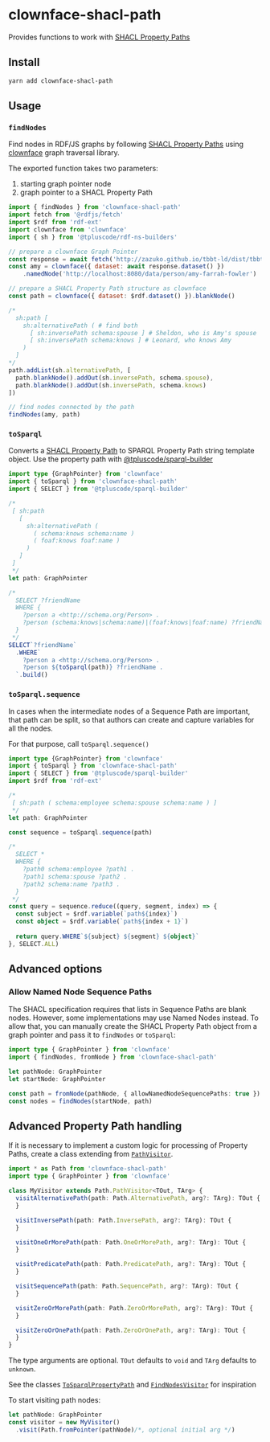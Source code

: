 # clownface-shacl-path

Provides functions to work with [SHACL Property Paths](https://www.w3.org/TR/shacl/#property-paths)

## Install

```bash
yarn add clownface-shacl-path
```

## Usage

### `findNodes`

Find nodes in RDF/JS graphs by following [SHACL Property Paths](https://www.w3.org/TR/shacl/#property-paths) using [clownface](https://npm.im/clownface) graph traversal library.

The exported function takes two parameters:

1. starting graph pointer node
2. graph pointer to a SHACL Property Path

```js
import { findNodes } from 'clownface-shacl-path'
import fetch from '@rdfjs/fetch'
import $rdf from 'rdf-ext'
import clownface from 'clownface'
import { sh } from '@tpluscode/rdf-ns-builders'

// prepare a clownface Graph Pointer
const response = await fetch('http://zazuko.github.io/tbbt-ld/dist/tbbt.nt', { factory: $rdf })
const amy = clownface({ dataset: await response.dataset() })
    .namedNode('http://localhost:8080/data/person/amy-farrah-fowler')

// prepare a SHACL Property Path structure as clownface
const path = clownface({ dataset: $rdf.dataset() }).blankNode()

/*
  sh:path [
    sh:alternativePath ( # find both
      [ sh:inversePath schema:spouse ] # Sheldon, who is Amy's spouse
      [ sh:inversePath schema:knows ] # Leonard, who knows Amy
    )
  ]
*/
path.addList(sh.alternativePath, [
  path.blankNode().addOut(sh.inversePath, schema.spouse),
  path.blankNode().addOut(sh.inversePath, schema.knows)
])

// find nodes connected by the path
findNodes(amy, path)
```

### `toSparql`

Converts a [SHACL Property Path](https://www.w3.org/TR/shacl/#property-paths) to SPARQL Property Path string template object. Use the property path with [@tpluscode/sparql-builder](https://npm.im/@tpluscode/sparql-builder)

```typescript
import type {GraphPointer} from 'clownface'
import { toSparql } from 'clownface-shacl-path'
import { SELECT } from '@tpluscode/sparql-builder'

/*
 [ sh:path 
   [
     sh:alternativePath (
       ( schema:knows schema:name )
       ( foaf:knows foaf:name )
     )
   ]
 ]
 */
let path: GraphPointer

/*
  SELECT ?friendName
  WHERE {
    ?person a <http://schema.org/Person> .
    ?person (schema:knows|schema:name)|(foaf:knows|foaf:name) ?friendName
  }
 */
SELECT`?friendName`
  .WHERE`
    ?person a <http://schema.org/Person> .
    ?person ${toSparql(path)} ?friendName .
  `.build()
```

### `toSparql.sequence`

In cases when the intermediate nodes of a Sequence Path are important, that path can be split, so that authors can
create and capture variables for all the nodes.

For that purpose, call `toSparql.sequence()`

```typescript
import type {GraphPointer} from 'clownface'
import { toSparql } from 'clownface-shacl-path'
import { SELECT } from '@tpluscode/sparql-builder'
import $rdf from 'rdf-ext'

/*
 [ sh:path ( schema:employee schema:spouse schema:name ) ]
 */
let path: GraphPointer

const sequence = toSparql.sequence(path)

/*
  SELECT *
  WHERE {
    ?path0 schema:employee ?path1 .
    ?path1 schema:spouse ?path2 .
    ?path2 schema:name ?path3 .
  }
 */
const query = sequence.reduce((query, segment, index) => {
  const subject = $rdf.variable(`path${index}`)
  const object = $rdf.variable(`path${index + 1}`)
    
  return query.WHERE`${subject} ${segment} ${object}`
}, SELECT.ALL)
```

## Advanced options

### Allow Named Node Sequence Paths

The SHACL specification requires that lists in Sequence Paths are blank nodes. However, some implementations
may use Named Nodes instead. To allow that, you can manually create the SHACL Property Path object from a graph pointer
and pass it to `findNodes` or `toSparql`:

```typescript
import type { GraphPointer } from 'clownface'
import { findNodes, fromNode } from 'clownface-shacl-path'

let pathNode: GraphPointer
let startNode: GraphPointer

const path = fromNode(pathNode, { allowNamedNodeSequencePaths: true })
const nodes = findNodes(startNode, path)
```

## Advanced Property Path handling

If it is necessary to implement a custom logic for processing of Property Paths, create a class extending from
[`PathVisitor`](src/lib/path.ts). 

```ts
import * as Path from 'clownface-shacl-path'
import type { GraphPointer } from 'clownface'

class MyVisitor extends Path.PathVisitor<TOut, TArg> {
  visitAlternativePath(path: Path.AlternativePath, arg?: TArg): TOut {
  }

  visitInversePath(path: Path.InversePath, arg?: TArg): TOut {
  }

  visitOneOrMorePath(path: Path.OneOrMorePath, arg?: TArg): TOut {
  }

  visitPredicatePath(path: Path.PredicatePath, arg?: TArg): TOut {
  }

  visitSequencePath(path: Path.SequencePath, arg?: TArg): TOut {
  }

  visitZeroOrMorePath(path: Path.ZeroOrMorePath, arg?: TArg): TOut {
  }

  visitZeroOrOnePath(path: Path.ZeroOrOnePath, arg?: TArg): TOut {
  }
}
```

The type arguments are optional. `TOut` defaults to `void` and `TArg` defaults to `unknown`.

See the classes [`ToSparqlPropertyPath`](src/lib/toSparql.ts) and [`FindNodesVisitor`](src/lib/findNodes.ts)
for inspiration

To start visiting path nodes:

```ts
let pathNode: GraphPointer
const visitor = new MyVisitor()
  .visit(Path.fromPointer(pathNode)/*, optional initial arg */)
```
